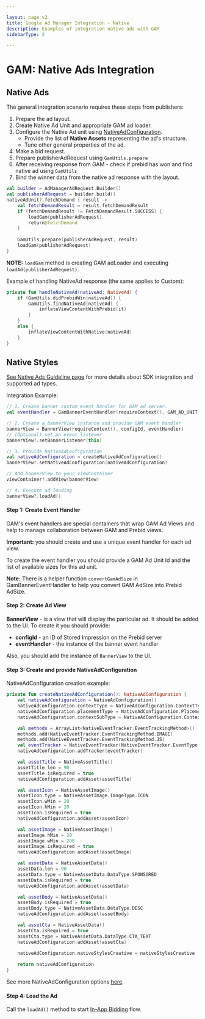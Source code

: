 ```yaml
---

layout: page_v2
title: Google Ad Manager Integration - Native
description: Examples of integration native ads with GAM
sidebarType: 2

---
```


# GAM: Native Ads Integration

## Native Ads

The general integration scenario requires these steps from publishers:

1. Prepare the ad layout.
2. Create Native Ad Unit and appropriate GAM ad loader.
3. Configure the Native Ad unit using [NativeAdConfiguration](rendering-native-ad-configuration.md).
    * Provide the list of **Native Assets** representing the ad's structure.
    * Tune other general properties of the ad.
4. Make a bid request.
5. Prepare publisherAdRequest using `GamUtils.prepare`
6. After receiving response from GAM  - check if prebid has won and find native ad using `GamUtils`
7. Bind the winner data from the native ad response with the layout.

``` kotlin
val builder = AdManagerAdRequest.Builder()
val publisherAdRequest = builder.build()
nativeAdUnit?.fetchDemand { result ->
    val fetchDemandResult = result.fetchDemandResult
    if (fetchDemandResult != FetchDemandResult.SUCCESS) {
        loadGam(publisherAdRequest)
        return@fetchDemand
    }
    
    GamUtils.prepare(publisherAdRequest, result)
    loadGam(publisherAdRequest)
}
```

**NOTE:** `loadGam` method is creating GAM adLoader and executing `loadAd(publisherAdRequest)`.


Example of handling NativeAd response (the same applies to Custom):

``` kotlin
private fun handleNativeAd(nativeAd: NativeAd) {
    if (GamUtils.didPrebidWin(nativeAd)) {
        GamUtils.findNativeAd(nativeAd) {
            inflateViewContentWithPrebid(it)
        }
    }
    else {
        inflateViewContentWithNative(nativeAd)
    }
}
```

## Native Styles 

[See Native Ads Guideline page](rendering-native-guidelines.md) for more details about SDK integration and supported ad types.

Integration Example:

``` kotlin
// 1. Create banner custom event handler for GAM ad server.
val eventHandler = GamBannerEventHandler(requireContext(), GAM_AD_UNIT, GAM_AD_SIZE)

// 2. Create a bannerView instance and provide GAM event handler
bannerView = BannerView(requireContext(), configId, eventHandler)
// (Optional) set an event listener
bannerView?.setBannerListener(this)

// 3. Provide NativeAdConfiguration
val nativeAdConfiguration = createNativeAdConfiguration()
bannerView?.setNativeAdConfiguration(nativeAdConfiguration)

// Add bannerView to your viewContainer
viewContainer?.addView(bannerView)

// 4. Execute ad loading
bannerView?.loadAd()
```

#### Step 1: Create Event Handler

GAM's event handlers are special containers that wrap GAM Ad Views and help to manage collaboration between GAM and Prebid views.

**Important:** you should create and use a unique event handler for each ad view.

To create the event handler you should provide a GAM Ad Unit Id and the list of available sizes for this ad unit.

**Note:** There is a helper function `convertGamAdSize` in GamBannerEventHandler to help you convert GAM AdSize into Prebid AdSize.


#### Step 2: Create Ad View

**BannerView** - is a view that will display the particular ad. It should be added to the UI. To create it you should provide:

- **configId** - an ID of Stored Impression on the Prebid server
- **eventHandler** - the instance of the banner event handler

Also, you should add the instance of `BannerView` to the UI.

#### Step 3: Create and provide NativeAdConfiguration

NativeAdConfiguration creation example:

``` kotlin
private fun createNativeAdConfiguration(): NativeAdConfiguration {
    val nativeAdConfiguration = NativeAdConfiguration()
    nativeAdConfiguration.contextType = NativeAdConfiguration.ContextType.SOCIAL_CENTRIC
    nativeAdConfiguration.placementType = NativeAdConfiguration.PlacementType.CONTENT_FEED
    nativeAdConfiguration.contextSubType = NativeAdConfiguration.ContextSubType.GENERAL_SOCIAL

    val methods = ArrayList<NativeEventTracker.EventTrackingMethod>()
    methods.add(NativeEventTracker.EventTrackingMethod.IMAGE)
    methods.add(NativeEventTracker.EventTrackingMethod.JS)
    val eventTracker = NativeEventTracker(NativeEventTracker.EventType.IMPRESSION, methods)
    nativeAdConfiguration.addTracker(eventTracker)

    val assetTitle = NativeAssetTitle()
    assetTitle.len = 90
    assetTitle.isRequired = true
    nativeAdConfiguration.addAsset(assetTitle)

    val assetIcon = NativeAssetImage()
    assetIcon.type = NativeAssetImage.ImageType.ICON
    assetIcon.wMin = 20
    assetIcon.hMin = 20
    assetIcon.isRequired = true
    nativeAdConfiguration.addAsset(assetIcon)

    val assetImage = NativeAssetImage()
    assetImage.hMin = 20
    assetImage.wMin = 200
    assetImage.isRequired = true
    nativeAdConfiguration.addAsset(assetImage)

    val assetData = NativeAssetData()
    assetData.len = 90
    assetData.type = NativeAssetData.DataType.SPONSORED
    assetData.isRequired = true
    nativeAdConfiguration.addAsset(assetData)

    val assetBody = NativeAssetData()
    assetBody.isRequired = true
    assetBody.type = NativeAssetData.DataType.DESC
    nativeAdConfiguration.addAsset(assetBody)

    val assetCta = NativeAssetData()
    assetCta.isRequired = true
    assetCta.type = NativeAssetData.DataType.CTA_TEXT
    nativeAdConfiguration.addAsset(assetCta)
    
    nativeAdConfiguration.nativeStylesCreative = nativeStylesCreative

    return nativeAdConfiguration
}
```

See more NativeAdConfiguration options [here](rendering-native-ad-configuration.md).

#### Step 4: Load the Ad

Call the `loadAd()` method to start [In-App Bidding](../../info-modules/in-app-bidding-overview.md) flow.